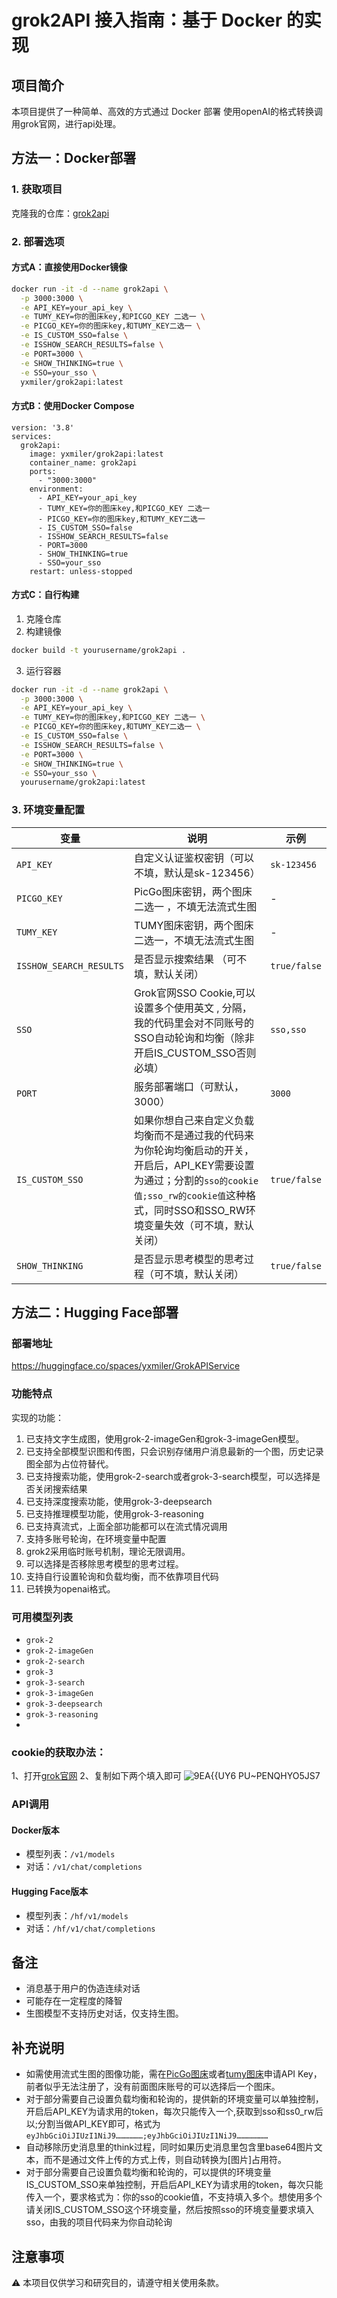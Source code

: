 
# grok2API 接入指南：基于 Docker 的实现

## 项目简介
本项目提供了一种简单、高效的方式通过 Docker 部署 使用openAI的格式转换调用grok官网，进行api处理。
## 方法一：Docker部署

### 1. 获取项目
克隆我的仓库：[grok2api](https://github.com/xLmiler/grok2api)
### 2. 部署选项

#### 方式A：直接使用Docker镜像
```bash
docker run -it -d --name grok2api \
  -p 3000:3000 \
  -e API_KEY=your_api_key \
  -e TUMY_KEY=你的图床key,和PICGO_KEY 二选一 \
  -e PICGO_KEY=你的图床key,和TUMY_KEY二选一 \
  -e IS_CUSTOM_SSO=false \
  -e ISSHOW_SEARCH_RESULTS=false \
  -e PORT=3000 \
  -e SHOW_THINKING=true \
  -e SSO=your_sso \
  yxmiler/grok2api:latest
```

#### 方式B：使用Docker Compose
````artifact
version: '3.8'
services:
  grok2api:
    image: yxmiler/grok2api:latest
    container_name: grok2api
    ports:
      - "3000:3000"
    environment:
      - API_KEY=your_api_key
      - TUMY_KEY=你的图床key,和PICGO_KEY 二选一
      - PICGO_KEY=你的图床key,和TUMY_KEY二选一
      - IS_CUSTOM_SSO=false
      - ISSHOW_SEARCH_RESULTS=false
      - PORT=3000
      - SHOW_THINKING=true
      - SSO=your_sso
    restart: unless-stopped
````

#### 方式C：自行构建
1. 克隆仓库
2. 构建镜像
```bash
docker build -t yourusername/grok2api .
```
3. 运行容器
```bash
docker run -it -d --name grok2api \
  -p 3000:3000 \
  -e API_KEY=your_api_key \
  -e TUMY_KEY=你的图床key,和PICGO_KEY 二选一 \
  -e PICGO_KEY=你的图床key,和TUMY_KEY二选一 \
  -e IS_CUSTOM_SSO=false \
  -e ISSHOW_SEARCH_RESULTS=false \
  -e PORT=3000 \
  -e SHOW_THINKING=true \
  -e SSO=your_sso \
  yourusername/grok2api:latest
```

### 3. 环境变量配置

|变量 | 说明 | 示例|
|--- | --- | ---|
|`API_KEY` | 自定义认证鉴权密钥（可以不填，默认是sk-123456） | `sk-123456`|
|`PICGO_KEY` | PicGo图床密钥，两个图床二选一 ，不填无法流式生图 | -|
|`TUMY_KEY` | TUMY图床密钥，两个图床二选一，不填无法流式生图| -|
|`ISSHOW_SEARCH_RESULTS` | 是否显示搜索结果 （可不填，默认关闭） | `true/false`|
|`SSO` | Grok官网SSO Cookie,可以设置多个使用英文 , 分隔，我的代码里会对不同账号的SSO自动轮询和均衡（除非开启IS_CUSTOM_SSO否则必填） | `sso,sso`|
|`PORT` | 服务部署端口（可默认，3000） | `3000`|
|`IS_CUSTOM_SSO` | 如果你想自己来自定义负载均衡而不是通过我的代码来为你轮询均衡启动的开关，开启后，API_KEY需要设置为通过；分割的```sso的cookie值;sso_rw的cookie值```这种格式，同时SSO和SSO_RW环境变量失效（可不填，默认关闭） | `true/false`|
|`SHOW_THINKING` | 是否显示思考模型的思考过程（可不填，默认关闭） | `true/false`|

## 方法二：Hugging Face部署

### 部署地址
https://huggingface.co/spaces/yxmiler/GrokAPIService

### 功能特点
实现的功能：
1. 已支持文字生成图，使用grok-2-imageGen和grok-3-imageGen模型。
2. 已支持全部模型识图和传图，只会识别存储用户消息最新的一个图，历史记录图全部为占位符替代。
3. 已支持搜索功能，使用grok-2-search或者grok-3-search模型，可以选择是否关闭搜索结果
4. 已支持深度搜索功能，使用grok-3-deepsearch
5. 已支持推理模型功能，使用grok-3-reasoning
6. 已支持真流式，上面全部功能都可以在流式情况调用
7. 支持多账号轮询，在环境变量中配置
8. grok2采用临时账号机制，理论无限调用。
9. 可以选择是否移除思考模型的思考过程。
10. 支持自行设置轮询和负载均衡，而不依靠项目代码
11. 已转换为openai格式。

### 可用模型列表
- `grok-2`
- `grok-2-imageGen`
- `grok-2-search`
- `grok-3`
- `grok-3-search`
- `grok-3-imageGen`
- `grok-3-deepsearch`
- `grok-3-reasoning`
- 
### cookie的获取办法：
1、打开[grok官网](https://grok.com/)
2、复制如下两个填入即可
![9EA{{UY6 PU~PENQHYO5JS7](https://github.com/user-attachments/assets/539d4a53-9352-49fd-8657-e942a94f44e9)



### API调用

#### Docker版本
- 模型列表：`/v1/models`
- 对话：`/v1/chat/completions`

#### Hugging Face版本
- 模型列表：`/hf/v1/models`
- 对话：`/hf/v1/chat/completions`

## 备注
- 消息基于用户的伪造连续对话
- 可能存在一定程度的降智
- 生图模型不支持历史对话，仅支持生图。
## 补充说明
- 如需使用流式生图的图像功能，需在[PicGo图床](https://www.picgo.net/)或者[tumy图床](https://tu.my/)申请API Key，前者似乎无法注册了，没有前面图床账号的可以选择后一个图床。
- 对于部分需要自己设置负载均衡和轮询的，提供新的环境变量可以单独控制，开启后API_KEY为请求用的token，每次只能传入一个,获取到sso和ss0_rw后以;分割当做API_KEY即可，格式为 ```eyJhbGciOiJIUzI1NiJ9………………;eyJhbGciOiJIUzI1NiJ9…………………```
- 自动移除历史消息里的think过程，同时如果历史消息里包含里base64图片文本，而不是通过文件上传的方式上传，则自动转换为[图片]占用符。
- 对于部分需要自己设置负载均衡和轮询的，可以提供的环境变量IS_CUSTOM_SSO来单独控制，开启后API_KEY为请求用的token，每次只能传入一个，要求格式为：你的sso的cookie值，不支持填入多个。想使用多个请关闭IS_CUSTOM_SSO这个环境变量，然后按照sso的环境变量要求填入sso，由我的项目代码来为你自动轮询

## 注意事项
⚠️ 本项目仅供学习和研究目的，请遵守相关使用条款。


